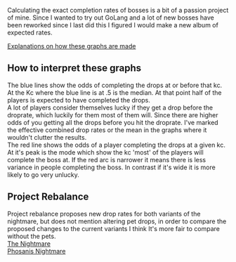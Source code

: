 Calculating the exact completion rates of bosses is a bit of a passion project of mine. Since I wanted to try out GoLang and a lot of new bosses have been reworked since I last did this I figured I would make a new album of expected rates.

[Explanations on how these graphs are made](https://imgur.com/a/vLieHwD)  

## How to interpret these graphs

The blue lines show the odds of completing the drops at or before that kc. At the Kc where the blue line is at .5 is the median. At that point half of the players is expected to have completed the drops.  
A lot of players consider themselves lucky if they get a drop before the droprate, which luckily for them most of them will. Since there are higher odds of you getting all the drops before you hit the droprate. I've marked the effective combined drop rates or the mean in the graphs where it wouldn't clutter the results.  
The red line shows the odds of a player completing the drops at a given kc. At it's peak is the mode which show the kc 'most' of the players will complete the boss at. If the red arc is narrower it means there is less variance in people completing the boss. In contrast if it's wide it is more likely to go very unlucky.

## Project Rebalance

Project rebalance proposes new drop rates for both variants of the nightmare, but does not mention altering pet drops, in order to compare the proposed changes to the current variants I think It's more fair to compare without the pets.  
[The Nightmare](https://i.imgur.com/7hRLXVs.png)  
[Phosanis Nightmare](https://i.imgur.com/iEagBbd.png)